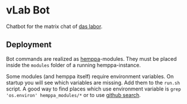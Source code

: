 # vLab Bot

Chatbot for the matrix chat of [das labor](https://das-labor.org).

## Deployment

Bot commands are realized as 
[hemppa](https://github.com/vranki/hemppa)-modules. They must 
be placed inside the `modules` folder of a running hemppa-instance.

Some modules (and hemppa itself) require environment variables. 
On startup you will see
which variables are missing. Add them to the `run.sh` script.
A good way to find places which use environment variable is
`grep 'os.environ' hemppa_modules/*` or to use
[github search](https://github.com/das-labor/vlab_bot/search?q=os.environ).

